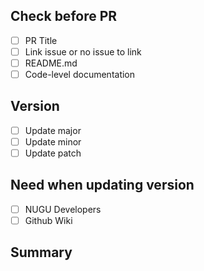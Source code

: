 ## Check before PR

- [ ] PR Title
- [ ] Link issue or no issue to link
- [ ] README.md
- [ ] Code-level documentation

## Version

- [ ] Update major
- [ ] Update minor
- [ ] Update patch

## Need when updating version

- [ ] NUGU Developers
- [ ] Github Wiki

## Summary
